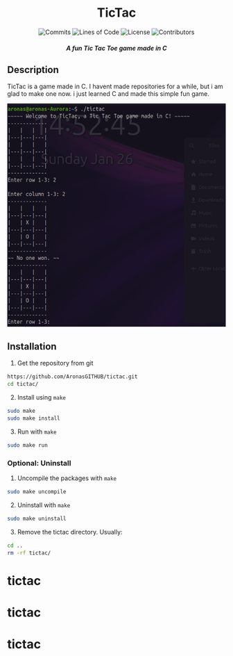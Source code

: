 <div align="center">
    <h1>TicTac</h1>
    <img src="https://img.shields.io/github/commit-activity/m/aronasgithub/tictac?label=commits&logo=github" alt="Commits">
    <img src="https://img.shields.io/github/languages/code-size/aronasgithub/tictac?label=lines%20of%20code" alt="Lines of Code">
    <img src="https://img.shields.io/github/license/aronasgithub/tictac" alt="License">
    <img src="https://img.shields.io/github/contributors/aronasgithub/tictac" alt="Contributors">
</div>

<div align="center">
    <h5>
        A fun Tic Tac Toe game made in C
    </h5>
</div>

## Description

TicTac is a game made in C. I havent made repositories for a while, but i am glad to make one now. i just learned C and made this simple fun game.

<img src="https://github.com/AronasGITHUB/tictac/blob/main/screenshots/ss1.png" alt="Screenshot of TicTac" style="width=100px">

## Installation

1. Get the repository from git

```bash
https://github.com/AronasGITHUB/tictac.git
cd tictac/
```

2. Install using `make`

```bash
sudo make
sudo make install
```

3. Run with `make`

```bash
sudo make run
```

### Optional: Uninstall

1. Uncompile the packages with `make`

```bash
sudo make uncompile
```

2. Uninstall with `make`

```bash
sudo make uninstall
```

3. Remove the tictac directory. Usually:

```bash
cd ..
rm -rf tictac/
```


# tictac
# tictac
# tictac
